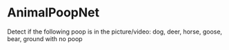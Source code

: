 # AnimalPoopNet
Detect if the following poop is in the picture/video: dog, deer, horse, goose, bear, ground with no poop
